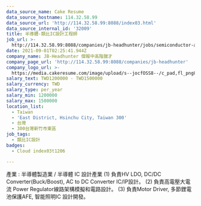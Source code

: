 ```yaml
---
data_source_name: Cake Resume
data_source_hostname: 114.32.58.99
data_source_url: 'http://114.32.58.99:8088/index03.html'
data_source_internal_id: '32009'
title: 半導體-類比IC設計工程師
job_url: >-
  http://114.32.58.99:8088/companies/jb-headhunter/jobs/semiconductor-analog-ic-design-engineer
date: 2021-09-01T02:25:41.944Z
company_name: JB-Headhunter 傑報中高階獵才
company_page_url: 'http://114.32.58.99:8088/companies/jb-headhunter'
company_logo_url: >-
  https://media.cakeresume.com/image/upload/s--jocfOSS8--/c_pad,fl_png8,h_200,w_200/v1630906417/hqcxk5i6a2qg8zw7w4n4.png
salary_text: TWD1200000 - TWD1500000
salary_currency: TWD
salary_type: per_year
salary_min: 1200000
salary_max: 1500000
location_list:
  - Taiwan
  - 'East District, Hsinchu City, Taiwan 300'
  - 台灣
  - 300台灣新竹市東區
job_tags:
  - 類比IC設計
badges:
  - Cloud index03t1206

---
```


產業 : 半導體製造業 / 半導體 IC 設計產業 (1) 負責HV LDO, DC/DC Converter(Buck/Boost), AC to DC Converter IC/IP設計。 (2) 負責高電壓大電流 Power Regulator線路架構模擬和電路設計。 (3) 負責Motor Driver, 多節鋰電池保護AFE, 智能照明IC 設計開發。